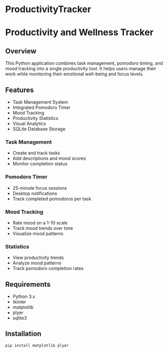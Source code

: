 # ProductivityTracker
# Productivity and Wellness Tracker

## Overview
This Python application combines task management, pomodoro timing, and mood tracking into a single productivity tool. It helps users manage their work while monitoring their emotional well-being and focus levels.

## Features
- Task Management System
- Integrated Pomodoro Timer
- Mood Tracking
- Productivity Statistics
- Visual Analytics
- SQLite Database Storage



### Task Management
- Create and track tasks
- Add descriptions and mood scores
- Monitor completion status

### Pomodoro Timer
- 25-minute focus sessions
- Desktop notifications
- Track completed pomodoros per task

### Mood Tracking
- Rate mood on a 1-10 scale
- Track mood trends over time
- Visualize mood patterns

### Statistics
- View productivity trends
- Analyze mood patterns
- Track pomodoro completion rates

## Requirements
- Python 3.x
- tkinter
- matplotlib
- plyer
- sqlite3


## Installation
```bash
pip install matplotlib plyer
